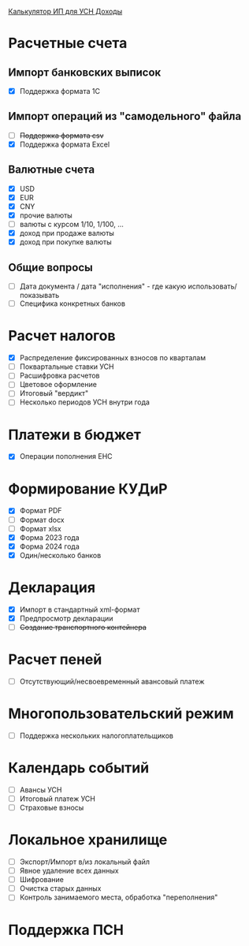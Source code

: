 [Калькулятор ИП для УСН Доходы](https://falconandy.github.io/tax-calculator/)

# Расчетные счета

## Импорт банковских выписок

- [x] Поддержка формата 1С

## Импорт операций из "самодельного" файла

- [ ] ~~Поддержка формата csv~~
- [x] Поддержка формата Excel

## Валютные счета

- [x] USD
- [x] EUR
- [x] CNY
- [x] прочие валюты
- [ ] валюты с курсом 1/10, 1/100, ...
- [x] доход при продаже валюты
- [x] доход при покупке валюты

## Общие вопросы

- [ ] Дата документа / дата "исполнения" - где какую использовать/показывать
- [ ] Специфика конкретных банков

# Расчет налогов

- [x] Распределение фиксированных взносов по кварталам
- [ ] Поквартальные ставки УСН
- [ ] Расшифровка расчетов
- [ ] Цветовое оформление
- [ ] Итоговый "вердикт"
- [ ] Несколько периодов УСН внутри года

# Платежи в бюджет

- [x] Операции пополнения ЕНС

# Формирование КУДиР

- [x] Формат PDF
- [ ] Формат docx
- [ ] Формат xlsx
- [x] Форма 2023 года
- [x] Форма 2024 года
- [x] Один/несколько банков

# Декларация

- [x] Импорт в стандартный xml-формат
- [x] Предпросмотр декларации
- [ ] ~~Создание транспортного контейнера~~

# Расчет пеней

- [ ] Отсутствующий/несвоевременный авансовый платеж

# Многопользовательский режим

- [ ] Поддержка нескольких налогоплательщиков

# Календарь событий

- [ ] Авансы УСН
- [ ] Итоговый платеж УСН
- [ ] Страховые взносы

# Локальное хранилище

- [ ] Экспорт/Импорт в/из локальный файл
- [ ] Явное удаление всех данных
- [ ] Шифрование
- [ ] Очистка старых данных
- [ ] Контроль занимаемого места, обработка "переполнения"

# Поддержка ПСН
